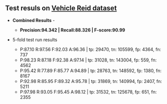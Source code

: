 ## Test resuls on [Vehicle Reid dataset](https://arxiv.org/abs/1911.05541)
* **Combined Results** - 
  * **Precision:94.342  | Recall:88.326 | F-score:90.99**

* 5-fold test run results 
  * P:87.10 R:97.56 F:92.03 A:96.36 | tp: 29470, tn: 105599, fp: 4364, fn: 737 
  * P:98.23 R:87.18 F:92.38 A:97.14 | tp: 31028, tn: 143004, fp: 559, fn: 4562 
  * P:95.42 R:77.89 F:85.77 A:94.89 | tp: 28763, tn: 148592, fp: 1380, fn: 8167 
  * P:92.98 R:85.95 F:89.32 A:95.78 | tp: 31869, tn: 140994, fp: 2407, fn: 5211 
  * P:97.98 R:93.05 F:95.45 A:98.12 | tp: 31532, tn: 125678, fp: 651, fn: 2355 

